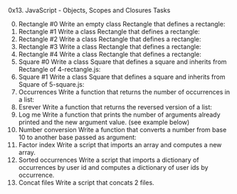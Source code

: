 0x13. JavaScript - Objects, Scopes and Closures
Tasks

0. Rectangle #0
   Write an empty class Rectangle that defines a rectangle:
1. Rectangle #1
   Write a class Rectangle that defines a rectangle:
2. Rectangle #2
   Write a class Rectangle that defines a rectangle:
3. Rectangle #3
   Write a class Rectangle that defines a rectangle:
4. Rectangle #4
   Write a class Rectangle that defines a rectangle:
5. Square #0
   Write a class Square that defines a square and inherits from Rectangle of 4-rectangle.js:
6. Square #1
   Write a class Square that defines a square and inherits from Square of 5-square.js:
7. Occurrences
   Write a function that returns the number of occurrences in a list:
8. Esrever
   Write a function that returns the reversed version of a list:
9. Log me
   Write a function that prints the number of arguments already printed and the new argument value. (see example below)
10. Number conversion
    Write a function that converts a number from base 10 to another base passed as argument:
11. Factor index
    Write a script that imports an array and computes a new array.
12. Sorted occurrences
    Write a script that imports a dictionary of occurrences by user id and computes a dictionary of user ids by
    occurrence.
13. Concat files
    Write a script that concats 2 files.